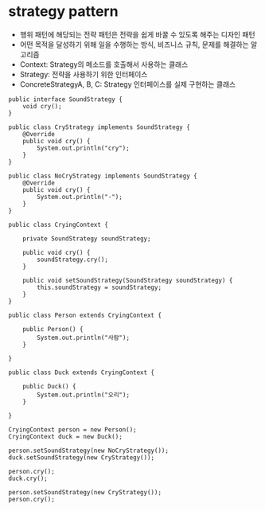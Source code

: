 # strategy pattern

- 행위 패턴에 해당되는 전략 패턴은 전략을 쉽게 바꿀 수 있도록 해주는 디자인 패턴
- 어떤 목적을 달성하기 위해 일을 수행하는 방식, 비즈니스 규칙, 문제를 해결하는 알고리즘
- Context: Strategy의 메소드를 호출해서 사용하는 클래스
- Strategy: 전략을 사용하기 위한 인터페이스
- ConcreteStrategyA, B, C: Strategy 인터페이스를 실제 구현하는 클래스

````
public interface SoundStrategy {
    void cry();
}

public class CryStrategy implements SoundStrategy {
    @Override
    public void cry() {
        System.out.println("cry");
    }
}

public class NoCryStrategy implements SoundStrategy {
    @Override
    public void cry() {
        System.out.println("-");
    }
}
````
````
public class CryingContext {

    private SoundStrategy soundStrategy;

    public void cry() {
        soundStrategy.cry();
    }

    public void setSoundStrategy(SoundStrategy soundStrategy) {
        this.soundStrategy = soundStrategy;
    }
}

public class Person extends CryingContext {

    public Person() {
        System.out.println("사람");
    }

}

public class Duck extends CryingContext {

    public Duck() {
        System.out.println("오리");
    }

}
````
````
CryingContext person = new Person();
CryingContext duck = new Duck();

person.setSoundStrategy(new NoCryStrategy());
duck.setSoundStrategy(new CryStrategy());

person.cry();
duck.cry();

person.setSoundStrategy(new CryStrategy());
person.cry();
````
